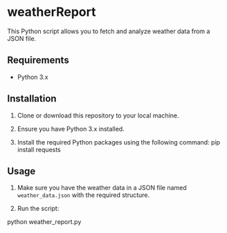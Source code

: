 # weatherReport


This Python script allows you to fetch and analyze weather data from a JSON file.

## Requirements

- Python 3.x

## Installation

1. Clone or download this repository to your local machine.

2. Ensure you have Python 3.x installed.

3. Install the required Python packages using the following command:
pip install requests
## Usage

1. Make sure you have the weather data in a JSON file named `weather_data.json` with the required structure.

2. Run the script:

 python weather_report.py

